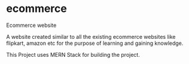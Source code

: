 # ecommerce
Ecommerce website

A website created similar to all the existing ecommerce websites like flipkart, amazon etc for the purpose of learning and gaining knowledge.

This Project uses MERN Stack for building the project.
